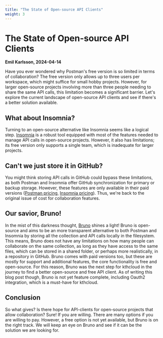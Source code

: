 ```yaml
---
title: "The State of Open-source API Clients"
weight: 3
---
```


# The State of Open-source API Clients
**Emil Karlsson, 2024-04-14**

Have you ever wondered why Postman's free version is so limited in terms of collaboration? The free version only allows up to three users per workspace, which might suffice for small hobby projects. However, for larger open-source projects involving more than three people needing to share the same API calls, this limitation becomes a significant barrier. Let's explore the current landscape of open-source API clients and see if there's a better solution available.

## What about Insomnia?
Turning to an open-source alternative like Insomnia seems like a logical step. [Insomnia](https://insomnia.rest) is a robust tool equipped with most of the features needed to manage API calls in open-source projects. However, it also has limitations; its free version only supports a single team, which is inadequate for larger projects.

## Can't we just store it in GitHub?
You might think storing API calls in GitHub could bypass these limitations, as both Postman and Insomnia offer GitHub synchronization for primary or backup storage. However, these features are only available in their paid versions ([Postman pricing](https://www.postman.com/pricing/), [Insomnia pricing](https://insomnia.rest/pricing)). Thus, we're back to the original issue of cost for collaboration features.

## Our savior, Bruno!
In the mist of this darkness thought, [Bruno](https://www.usebruno.com) shines a light! Bruno is open-source and aims to be an more transparent alternative to both Postman and Insomnia by storing all the collection and API calls locally in the filesystem. This means, Bruno does not have any limitations on how many people can collaborate on the same collection, as long as they have access to the same files, which can be stored in a shared folder, or perhaps more realistically, in a repository in GitHub. Bruno comes with paid versions too, but these are mostly for support and additional features, the core functionality is free and open-source. For this reason, Bruno was the next step for kthcloud in the journey to find a better open-source and free API client. As of writing this blog post though, Bruno is not yet feature complete, including Oauth2 integration, which is a must-have for kthcloud. 

## Conclusion
So what gives? Is there hope for API-clients for open-source projects that allow collaboration? Sure! If you are willing. There are many options if you are willing to pay. However, a free option is not yet available, but Bruno is on the right track. We will keep an eye on Bruno and see if it can be the solution we are looking for.